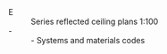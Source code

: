 <dl>

<dt id="building-components-dt-content">
<div markdown="1">
E
</div>
</dt>
<dd id="building-components-dd-content">
<div markdown="1">
<span class="transform-to-uppercase">Series reflected ceiling plans <span class="highlight-red">1:100</span></span>
</div>
</dd>

<dt id="building-components-dt-content">
<div markdown="1">
-
</div>
</dt>
<dd id="building-components-dd-content">
<div markdown="1">
- Systems and materials codes
</div>
</dd>

</dl>